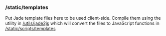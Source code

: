### /static/templates
Put Jade template files here to be used client-side. Compile them using the utility in [/utils/jade2js](../../utils/jade2js) which will convert the files to JavaScript functions in [/static/scripts/templates](../scripts/templates)
